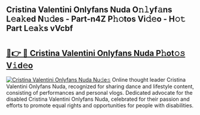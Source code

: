 ## Cristina Valentini Onlyfans Nuda O𝚗𝚕yf𝚊ns L𝚎a𝚔ed N𝚞𝚍es - Part-n4Z P𝚑𝚘tos Vi𝚍𝚎o - H𝚘𝚝 Part L𝚎a𝚔s vVcbf

# <h2><a href="http://kf1bctu.oniu.top/?m=Cristina+Valentini+Onlyfans+Nuda">🔗👉 🔴 Cristina Valentini Onlyfans Nuda P𝚑ot𝚘𝚜 V𝚒d𝚎o</a></h2>

[![Cristina Valentini Onlyfans Nuda Nu𝚍e𝚜](https://i.imgur.com/0qMVB7G.gif)](http://kf1bctu.oniu.top/?m=Cristina+Valentini+Onlyfans+Nuda)
Online thought leader Cristina Valentini Onlyfans Nuda, recognized for sharing dance and lifestyle content, consisting of performances and personal vlogs. Dedicated advocate for the disabled Cristina Valentini Onlyfans Nuda, celebrated for their passion and efforts to promote equal rights and opportunities for people with disabilities.  
